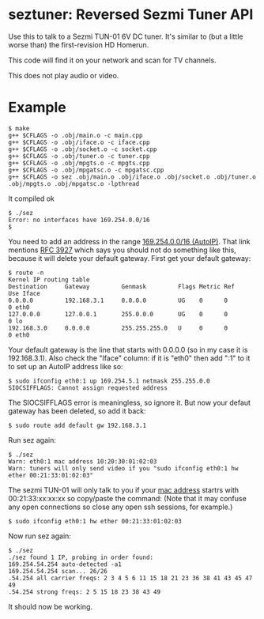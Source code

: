 seztuner: Reversed Sezmi Tuner API
========

Use this to talk to a Sezmi TUN-01 6V DC tuner. It's similar to (but a little worse than) the first-revision HD Homerun.

This code will find it on your network and scan for TV channels.

This does not play audio or video.

# Example

```
$ make
g++ $CFLAGS -o .obj/main.o -c main.cpp
g++ $CFLAGS -o .obj/iface.o -c iface.cpp
g++ $CFLAGS -o .obj/socket.o -c socket.cpp
g++ $CFLAGS -o .obj/tuner.o -c tuner.cpp
g++ $CFLAGS -o .obj/mpgts.o -c mpgts.cpp
g++ $CFLAGS -o .obj/mpgatsc.o -c mpgatsc.cpp
g++ $CFLAGS -o sez .obj/main.o .obj/iface.o .obj/socket.o .obj/tuner.o .obj/mpgts.o .obj/mpgatsc.o -lpthread
```
It compiled ok
```
$ ./sez
Error: no interfaces have 169.254.0.0/16
$
```
You need to add an address in the range [169.254.0.0/16 (AutoIP)](http://en.wikipedia.org/wiki/Link-local_address#IPv4). That link mentions [RFC 3927](http://tools.ietf.org/html/rfc3927) which says you should not do something like this, because it will delete your default gateway. First get your default gateway:
```
$ route -n
Kernel IP routing table
Destination     Gateway         Genmask         Flags Metric Ref    Use Iface
0.0.0.0         192.168.3.1     0.0.0.0         UG    0      0        0 eth0
127.0.0.0       127.0.0.1       255.0.0.0       UG    0      0        0 lo
192.168.3.0     0.0.0.0         255.255.255.0   U     0      0        0 eth0
```
Your default gateway is the line that starts with 0.0.0.0 (so in my case it is 192.168.3.1). Also check the "Iface" column: if it is "eth0" then add ":1" to it to set up an AutoIP address like so:
```
$ sudo ifconfig eth0:1 up 169.254.5.1 netmask 255.255.0.0
SIOCSIFFLAGS: Cannot assign requested address
```
The SIOCSIFFLAGS error is meaningless, so ignore it. But now your defaut gateway has been deleted, so add it back:
```
$ sudo route add default gw 192.168.3.1
```
Run sez again:
```
$ ./sez
Warn: eth0:1 mac address 10:20:30:01:02:03
Warn: tuners will only send video if you "sudo ifconfig eth0:1 hw ether 00:21:33:01:02:03"
```
The sezmi TUN-01 will only talk to you if your [mac address](http://en.wikipedia.org/wiki/MAC_address) startrs with 00:21:33:xx:xx:xx so copy/paste the command: (Note that it may confuse any open connections so close any open ssh sessions, for example.)
```
$ sudo ifconfig eth0:1 hw ether 00:21:33:01:02:03
```
Now run sez again:
```
$ ./sez
./sez found 1 IP, probing in order found:
169.254.54.254 auto-detected -a1
169.254.54.254 scan... 26/26
.54.254 all carrier freqs: 2 3 4 5 6 11 15 18 21 23 36 38 41 43 45 47 49
.54.254 strong freqs: 2 5 15 18 23 38 43 49
```
It should now be working.
